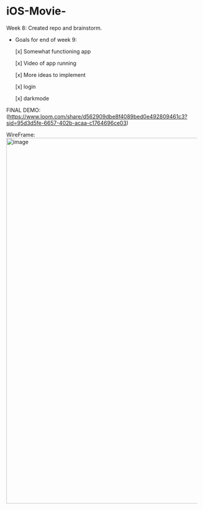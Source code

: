 # iOS-Movie-

Week 8: Created repo and brainstorm. 
  * Goals for end of week 9:
    
    [x] Somewhat functioning app
    
    [x] Video of app running
    
    [x] More ideas to implement

    [x] login

    [x] darkmode
    
   FINAL DEMO:(https://www.loom.com/share/d562909dbe8f4089bed0e492809461c3?sid=95d3d5fe-6657-402b-acaa-c1764696ce03)

  WireFrame:
      <img width="966" alt="image" src="https://github.com/Niraj-Dhakall/CodePath-Capstone/assets/59345695/2dc484c7-4982-47b3-b3af-8e1dd40fd841">




      


